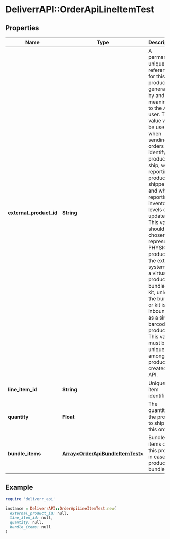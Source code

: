 # DeliverrAPI::OrderApiLineItemTest

## Properties

| Name | Type | Description | Notes |
| ---- | ---- | ----------- | ----- |
| **external_product_id** | **String** | A permanent unique reference for this product generated by and meaningful to the API user. This value will be used when sending orders to identify the product to ship, when reporting products shipped, and when reporting inventory levels or updates. This value should be chosen to represent a PHYSICAL product in the external system, not a virtual product, bundle or kit, unless the bundle or kit is inbounded as a single barcoded product. This value must be unique among all products created via API. |  |
| **line_item_id** | **String** | Unique line item identifier. | [optional] |
| **quantity** | **Float** | The quantity of the product to ship for this order. |  |
| **bundle_items** | [**Array&lt;OrderApiBundleItemTest&gt;**](OrderApiBundleItemTest.md) | Bundle items of this product in case the product is a bundle. | [optional] |

## Example

```ruby
require 'deliverr_api'

instance = DeliverrAPI::OrderApiLineItemTest.new(
  external_product_id: null,
  line_item_id: null,
  quantity: null,
  bundle_items: null
)
```

